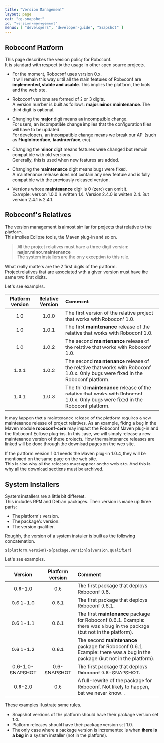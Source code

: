 ```yaml
---
title: "Version Management"
layout: page
cat: "dg-snapshot"
id: "version-management"
menus: [ "developers", "developer-guide", "Snapshot" ]
---
```


## Roboconf Platform

This page describes the version policy for Roboconf.  
It is standard with respect to the usage in other open source projects.

* For the moment, Roboconf uses version 0.x.  
It will remain this way until all the main features of Roboconf are **implemented, stable and usable**.
This implies the platform, the tools and the web site.

* Roboconf versions are formed of 2 or 3 digits.  
A version number is built as follows: **major**.**minor**.**maintenance**. The third digit is optional.

* Changing the **major** digit means an incompatible change.  
For users, an incompatible change implies that the configuration files will have to be updated.  
For developers, an incompatible change means we break our API (such as **PluginInterface**, **IaasInterface**, etc).

* Changing the **minor** digit means features were changed but remain compatible with old versions.  
Generally, this is used when new features are added.

* Changing the **maintenance** digit means bugs were fixed.  
A maintenance release does not contain any new feature and is fully compatible with the previously released version.

* Versions whose **maintenance** digit is 0 (zero) can omit it.  
Example: version 1.0.0 is written 1.0. Version 2.4.0 is written 2.4. But version 2.4.1 is 2.4.1.


## Roboconf's Relatives

The version management is almost similar for projects that relative to the platform.  
This implies Eclipse tools, the Maven plug-in and so on.

> All the project relatives must have a three-digit version: **major.minor.maintenance**  
> The system installers are the only exception to this rule.

What really matters are the 2 first digits of the platform.  
Project relatives that are associated with a given version must have the same two first digits.
  
Let's see examples.

| Platform version | Relative Version | Comment |
| :---: | :---: | :--- |
| 1.0 | 1.0.0 | The first version of the relative project that works with Roboconf 1.0. |
| 1.0 | 1.0.1 | The first **maintenance** release of the relative that works with Roboconf 1.0. |
| 1.0 | 1.0.2 | The second **maintenance** release of the relative that works with Roboconf 1.0. |
| 1.0.1 | 1.0.2 | The second **maintenance** release of the relative that works with Roboconf 1.0.x. Only bugs were fixed in the Roboconf platform. |
| 1.0.1 | 1.0.3 | The third **maintenance** release of the relative that works with Roboconf 1.0.x. Only bugs were fixed in the Roboconf platform. |

It may happen that a maintenance release of the platform requires a new maintenance release of project relatives.
As an example, fixing a bug in the Maven module **roboconf-core** may impact the Roboconf Maven plug-in and the Roboconf Eclipse plug-ins.
In this case, we will simply release a new maintenance version of these projects. How the maintenance releases are linked will be done 
through the download pages on the web site.

If the platform version 1.0.1 needs the Maven plug-in 1.0.4, they will be mentioned on the same page on the web site.  
This is also why all the releases must appear on the web site. And this is why all the download sections must be archived.


## System Installers

System installers are a little bit different.  
This includes RPM and Debian packages. Their version is made up three parts:

* The platform's version.
* The package's version.
* The version qualifier.

Roughly, the version of a system installer is built as the following concatenation.

```
${platform.version}-${package.version}${version.qualifier}
```

Let's see examples.  

| Version | Platform version | Comment |
| :---: | :---: | :--- |
| 0.6-1.0 | 0.6 | The first package that deploys Roboconf 0.6. |
| 0.6.1-1.0 | 0.6.1 | The first package that deploys Roboconf 0.6.1. |
| 0.6.1-1.1 | 0.6.1 | The first **maintenance** package for Roboconf 0.6.1. Example: there was a bug in the package (but not in the platform). |
| 0.6.1-1.2 | 0.6.1 | The second **maintenance** package for Roboconf 0.6.1.  Example: there was a bug in the package (but not in the platform). |
| 0.6-1.0-SNAPSHOT | 0.6-SNAPSHOT | The first package that deploys Roboconf 0.6-SNAPSHOT. |
| 0.6-2.0 | 0.6 | A full-rewrite of the package for Roboconf. Not likely to happen, but we never know... |

These examples illustrate some rules.

* Snapshot versions of the platform should have their package version set 1.0.
* Platform releases should have their package version set 1.0.
* The only case where a package version is incremented is when **there is a bug** in a system installer (not in the platform).
